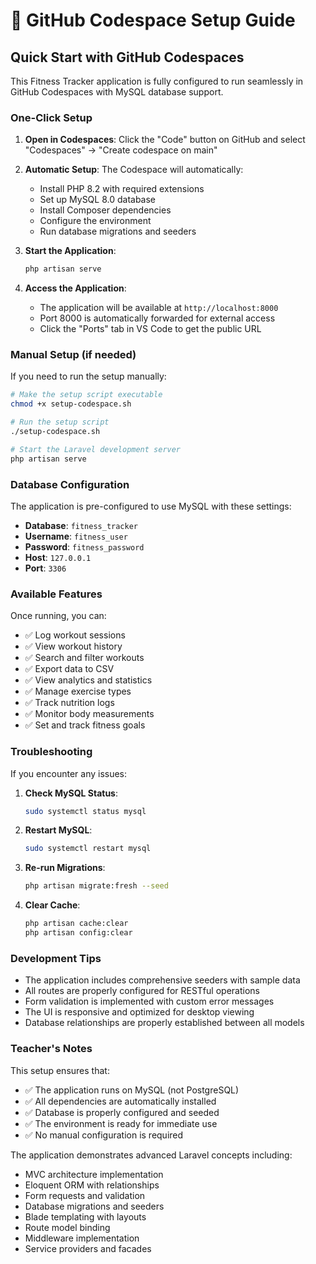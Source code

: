 # 🚀 GitHub Codespace Setup Guide

## Quick Start with GitHub Codespaces

This Fitness Tracker application is fully configured to run seamlessly in GitHub Codespaces with MySQL database support.

### One-Click Setup

1. **Open in Codespaces**: Click the "Code" button on GitHub and select "Codespaces" → "Create codespace on main"

2. **Automatic Setup**: The Codespace will automatically:
   - Install PHP 8.2 with required extensions
   - Set up MySQL 8.0 database
   - Install Composer dependencies
   - Configure the environment
   - Run database migrations and seeders

3. **Start the Application**:
   ```bash
   php artisan serve
   ```

4. **Access the Application**: 
   - The application will be available at `http://localhost:8000`
   - Port 8000 is automatically forwarded for external access
   - Click the "Ports" tab in VS Code to get the public URL

### Manual Setup (if needed)

If you need to run the setup manually:

```bash
# Make the setup script executable
chmod +x setup-codespace.sh

# Run the setup script
./setup-codespace.sh

# Start the Laravel development server
php artisan serve
```

### Database Configuration

The application is pre-configured to use MySQL with these settings:
- **Database**: `fitness_tracker`
- **Username**: `fitness_user`
- **Password**: `fitness_password`
- **Host**: `127.0.0.1`
- **Port**: `3306`

### Available Features

Once running, you can:
- ✅ Log workout sessions
- ✅ View workout history
- ✅ Search and filter workouts
- ✅ Export data to CSV
- ✅ View analytics and statistics
- ✅ Manage exercise types
- ✅ Track nutrition logs
- ✅ Monitor body measurements
- ✅ Set and track fitness goals

### Troubleshooting

If you encounter any issues:

1. **Check MySQL Status**:
   ```bash
   sudo systemctl status mysql
   ```

2. **Restart MySQL**:
   ```bash
   sudo systemctl restart mysql
   ```

3. **Re-run Migrations**:
   ```bash
   php artisan migrate:fresh --seed
   ```

4. **Clear Cache**:
   ```bash
   php artisan cache:clear
   php artisan config:clear
   ```

### Development Tips

- The application includes comprehensive seeders with sample data
- All routes are properly configured for RESTful operations
- Form validation is implemented with custom error messages
- The UI is responsive and optimized for desktop viewing
- Database relationships are properly established between all models

### Teacher's Notes

This setup ensures that:
- ✅ The application runs on MySQL (not PostgreSQL)
- ✅ All dependencies are automatically installed
- ✅ Database is properly configured and seeded
- ✅ The environment is ready for immediate use
- ✅ No manual configuration is required

The application demonstrates advanced Laravel concepts including:
- MVC architecture implementation
- Eloquent ORM with relationships
- Form requests and validation
- Database migrations and seeders
- Blade templating with layouts
- Route model binding
- Middleware implementation
- Service providers and facades
